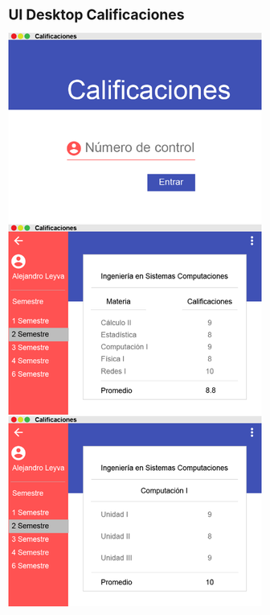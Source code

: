 # UI Desktop Calificaciones


![vista_1](https://github.com/jalmx89/calificaciones/blob/master/imgs/assent/calfi-01.png)
![vista_2](https://github.com/jalmx89/calificaciones/blob/master/imgs/assent/calfi-02.png)
![vista_3](https://github.com/jalmx89/calificaciones/blob/master/imgs/assent/calfi-03.png)
